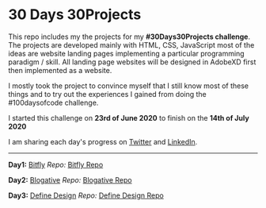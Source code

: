 # 30 Days 30Projects

This repo includes my the projects for my **#30Days30Projects challenge**. 
The projects are developed mainly with HTML, CSS, JavaScript most of the ideas are website landing pages implementing a particular programming paradigm / skill.
All landing page websites will be designed in AdobeXD first then implemented as a website.

I mostly took the project to convince myself that I still know most of these things and to try out the experiences I gained from doing the #100daysofcode challenge.

I started this challenge on **23rd of June 2020** to finish on the  **14th of July 2020** 

I am sharing each day's progress on [Twitter](https://twitter.com/dqve) and [LinkedIn](https://www.linkedin.com/in/david-ayo/).

<hr></hr>

**Day1:** [Bitfly](https://dqve.github.io/30-Days-30-Projects/Bitfly/)
*Repo:*   [Bitfly Repo](https://dqve.github.io/30-Days-30-Projects/Bitfly/)

**Day2:** [Blogative](https://bit.ly/2Z294Jq)
*Repo:*   [Blogative Repo](https://github.com/dqve/30-Days-30-Projects/tree/master/Blogative)

**Day3:** [Define Design](https://dqve.github.io/30-Days-30-Projects/Define%20Design/)
*Repo:*   [Define Design Repo](https://github.com/dqve/30-Days-30-Projects/tree/master/Define%20Design)

